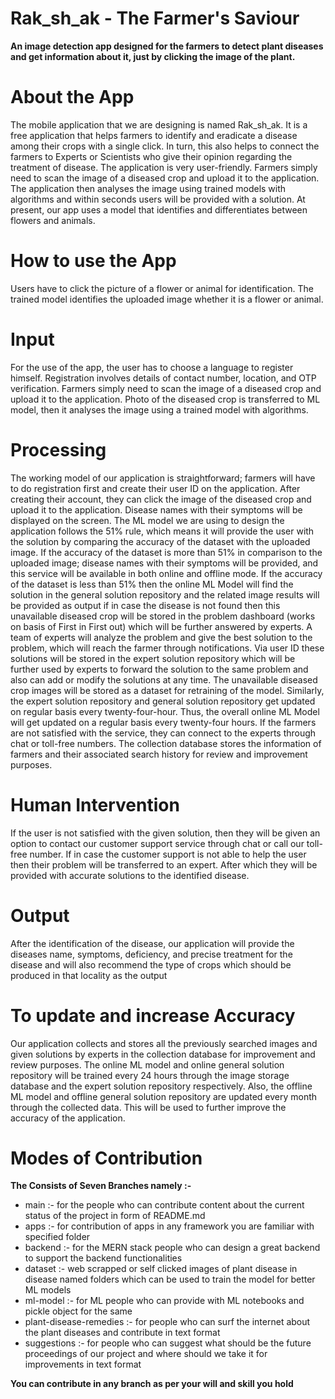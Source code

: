 # Rak_sh_ak - The Farmer's Saviour

**An image detection app designed for the farmers to detect plant diseases and get information about it, just by clicking the image of the plant.**

# About the App

The mobile application that we are designing is named Rak_sh_ak. It is a free application that helps farmers to identify and eradicate a disease among their crops with a single click. In turn, this also helps to connect the farmers to Experts or Scientists who give their opinion regarding the treatment of disease. 
The application is very user-friendly. Farmers simply need to scan the image of a diseased crop and upload it to the application. The application then analyses the image using trained models with algorithms and within seconds users will be provided with a solution.
At present, our app uses a model that identifies and differentiates between flowers and animals. 

# How to use the App

Users have to click the picture of a flower or animal for identification. The trained model identifies the uploaded image whether it is a flower or animal. 

# Input

For the use of the app, the user has to choose a language to register himself. Registration involves details of contact number, location, and OTP verification. Farmers simply need to scan the image of a diseased crop and upload it to the application. Photo of the diseased crop is transferred to ML model, then it analyses the image using a trained model with algorithms.

# Processing

The working model of our application is straightforward; farmers will have to do registration first and create their user ID on the application. After creating their account, they can click the image of the diseased crop and upload it to the application. Disease names with their symptoms will be displayed on the screen. The ML model we are using to design the application follows the 51% rule, which means it will provide the user with the solution by comparing the accuracy of the dataset with the uploaded image. If the accuracy of the dataset is more than 51% in comparison to the uploaded image; disease names with their symptoms will be provided, and this service will be available in both online and offline mode. If the accuracy of the dataset is less than 51% then the online ML Model will find the solution in the general solution repository and the related image results will be provided as output if in case the disease is not found then this unavailable diseased crop will be stored in the problem dashboard (works on basis of First in First out) which will be further answered by experts. A team of experts will analyze the problem and give the best solution to the problem, which will reach the farmer through notifications. Via user ID these solutions will be stored in the expert solution repository which will be further used by experts to forward the solution to the same problem and also can add or modify the solutions at any time. The unavailable diseased crop images will be stored as a dataset for retraining of the model. Similarly, the expert solution repository and general solution repository get updated on regular basis every twenty-four-hour. Thus, the overall online ML Model will get updated on a regular basis every twenty-four hours. If the farmers are not satisfied with the service, they can connect to the experts through chat or toll-free numbers. The collection database stores the information of farmers and their associated search history for review and improvement purposes.

# Human Intervention

If the user is not satisfied with the given solution, then they will be given an option to contact our customer support service through chat or call our toll-free number. If in case the customer support is not able to help the user then their problem will be transferred to an expert. After which they will be provided with accurate solutions to the identified disease.

# Output

After the identification of the disease, our application will provide the diseases name, symptoms, deficiency, and precise treatment for the disease and will also recommend the type of crops which should be produced in that locality as the output

# To update and increase Accuracy

Our application collects and stores all the previously searched images and given solutions by experts in the collection database for improvement and review purposes. The online ML model and online general solution repository will be trained every 24 hours through the image storage database and the expert solution repository respectively. Also, the offline ML model and offline general solution repository are updated every month through the collected data. This will be used to further improve the accuracy of the application.  

# Modes of Contribution
**The Consists of Seven Branches namely :-**

* main :- for the people who can contribute content about the current status of the project in form of README.md
* apps :- for contribution of apps in any framework you are familiar with specified folder
* backend :- for the MERN stack people who can design a great backend to support the backend functionalities
* dataset :- web scrapped or self clicked images of plant disease in disease named folders which can be used to train the model for better ML models
* ml-model :- for ML people who can provide with ML notebooks and pickle object for the same 
* plant-disease-remedies :- for people who can surf the internet about the plant diseases and contribute in text format 
* suggestions :- for people who can suggest what should be the future proceedings of our project and where should we take it for improvements in text format

**You can contribute in any branch as per your will and skill you hold**
